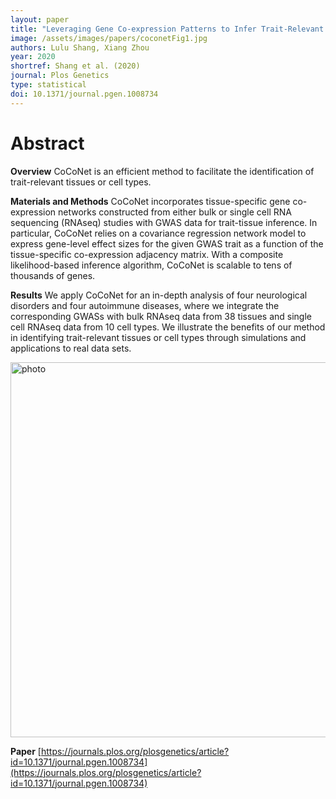 ```yaml
---
layout: paper
title: "Leveraging Gene Co-expression Patterns to Infer Trait-Relevant Tissues in Genome-wide Association Studies"
image: /assets/images/papers/coconetFig1.jpg
authors: Lulu Shang, Xiang Zhou
year: 2020
shortref: Shang et al. (2020) 
journal: Plos Genetics
type: statistical
doi: 10.1371/journal.pgen.1008734
---
```


# Abstract

**Overview**
CoCoNet is an efficient method to facilitate the identification of trait-relevant tissues or cell types. 

**Materials and Methods**
CoCoNet incorporates tissue-specific gene co-expression networks constructed from either bulk or single cell RNA sequencing (RNAseq) studies with GWAS data for trait-tissue inference. In particular, CoCoNet relies on a covariance regression network model to express gene-level effect sizes for the given GWAS trait as a function of the tissue-specific co-expression adjacency matrix. With a composite likelihood-based inference algorithm, CoCoNet is scalable to tens of thousands of genes.

**Results**
We apply CoCoNet for an in-depth analysis of four neurological disorders and four autoimmune diseases, where we integrate the corresponding GWASs with bulk RNAseq data from 38 tissues and single cell RNAseq data from 10 cell types. We illustrate the benefits of our method in identifying trait-relevant tissues or cell types through simulations and applications to real data sets.


<div class="middle">
    <img src="/assets/images/papers/coconetFig1.jpg" alt="photo" width="600"/>
</div>
    
**Paper**
[https://journals.plos.org/plosgenetics/article?id=10.1371/journal.pgen.1008734](https://journals.plos.org/plosgenetics/article?id=10.1371/journal.pgen.1008734)
